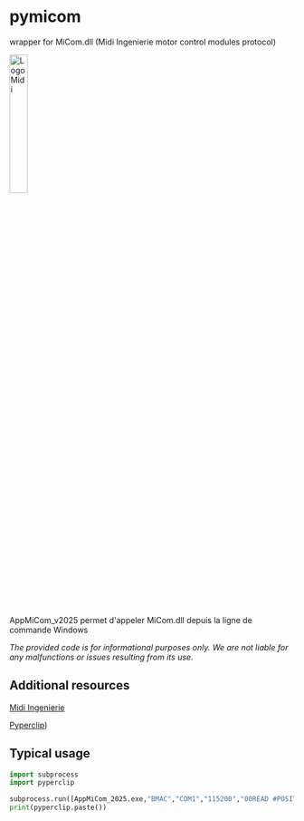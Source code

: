 # pymicom
wrapper for MiCom.dll (Midi Ingenierie motor control modules protocol)

<img src="https://www.midi-ingenierie.com/wp-content/uploads/2021/02/cropped-logo_midi_ingenierie2021.png" alt="Logo Midi" style="width:25%;">

AppMiCom_v2025 permet d'appeler MiCom.dll depuis la ligne de commande Windows

*The provided code is for informational purposes only. We are not liable for any malfunctions or issues resulting from its use.*

## Additional resources

[Midi Ingenierie](https://www.midi-ingenierie.com)

[Pyperclip](https://pypi.org/project/pyperclip/))

## Typical usage

```python
import subprocess
import pyperclip

subprocess.run([AppMiCom_2025.exe,"BMAC","COM1","115200","00READ #POSITION"],shell=True)
print(pyperclip.paste())
